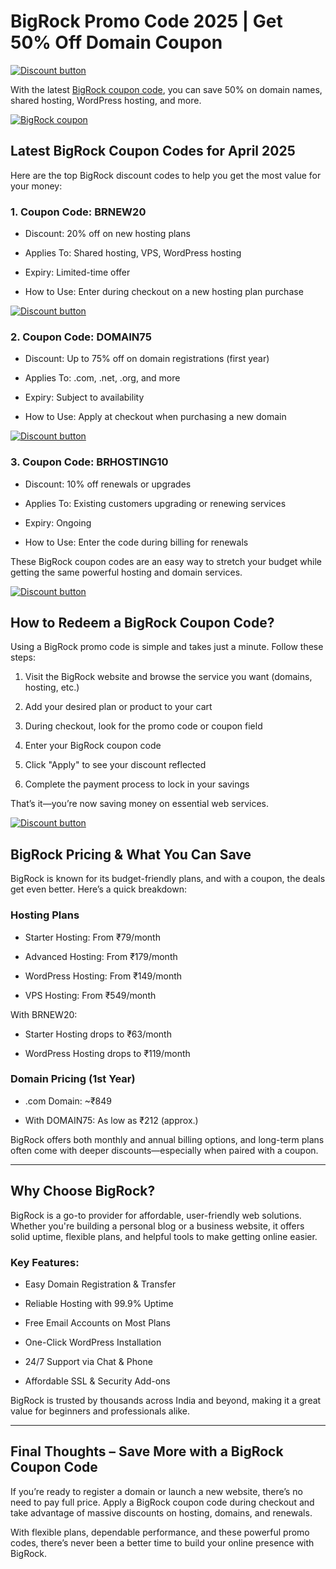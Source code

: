 # BigRock Promo Code 2025 | Get 50% Off Domain Coupon

[![Discount button](https://github.com/user-attachments/assets/17129671-c546-4b01-99ce-6dcf6c48c229)](https://bigrock-in.sjv.io/c/6147536/387593/5632)

With the latest [BigRock coupon code](https://bigrock-in.sjv.io/c/6147536/387593/5632), you can save 50% on domain names, shared hosting, WordPress hosting, and more.

[![BigRock coupon](https://github.com/user-attachments/assets/92da152b-403a-4607-8881-a320fc27fe04)](https://bigrock-in.sjv.io/c/6147536/387593/5632)

## Latest BigRock Coupon Codes for April 2025

Here are the top BigRock discount codes to help you get the most value for your money:

### 1. Coupon Code: BRNEW20

* Discount: 20% off on new hosting plans

* Applies To: Shared hosting, VPS, WordPress hosting

* Expiry: Limited-time offer

* How to Use: Enter during checkout on a new hosting plan purchase

[![Discount button](https://github.com/user-attachments/assets/17129671-c546-4b01-99ce-6dcf6c48c229)](https://bigrock-in.sjv.io/c/6147536/387593/5632)

### 2. Coupon Code: DOMAIN75

* Discount: Up to 75% off on domain registrations (first year)

* Applies To: .com, .net, .org, and more

* Expiry: Subject to availability

* How to Use: Apply at checkout when purchasing a new domain

[![Discount button](https://github.com/user-attachments/assets/17129671-c546-4b01-99ce-6dcf6c48c229)](https://bigrock-in.sjv.io/c/6147536/387593/5632)

### 3. Coupon Code: BRHOSTING10

* Discount: 10% off renewals or upgrades

* Applies To: Existing customers upgrading or renewing services

* Expiry: Ongoing

* How to Use: Enter the code during billing for renewals

These BigRock coupon codes are an easy way to stretch your budget while getting the same powerful hosting and domain services.

[![Discount button](https://github.com/user-attachments/assets/17129671-c546-4b01-99ce-6dcf6c48c229)](https://bigrock-in.sjv.io/c/6147536/387593/5632)

## How to Redeem a BigRock Coupon Code?

Using a BigRock promo code is simple and takes just a minute. Follow these steps:

1. Visit the BigRock website and browse the service you want (domains, hosting, etc.)

2. Add your desired plan or product to your cart

3. During checkout, look for the promo code or coupon field

4. Enter your BigRock coupon code

5. Click "Apply" to see your discount reflected

6. Complete the payment process to lock in your savings

That’s it—you’re now saving money on essential web services.

[![Discount button](https://github.com/user-attachments/assets/17129671-c546-4b01-99ce-6dcf6c48c229)](https://bigrock-in.sjv.io/c/6147536/387593/5632)

## BigRock Pricing & What You Can Save

BigRock is known for its budget-friendly plans, and with a coupon, the deals get even better. Here’s a quick breakdown:

### Hosting Plans

* Starter Hosting: From ₹79/month

* Advanced Hosting: From ₹179/month

* WordPress Hosting: From ₹149/month

* VPS Hosting: From ₹549/month

With BRNEW20:

* Starter Hosting drops to ₹63/month

* WordPress Hosting drops to ₹119/month

### Domain Pricing (1st Year)

* .com Domain: ~₹849

* With DOMAIN75: As low as ₹212 (approx.)

BigRock offers both monthly and annual billing options, and long-term plans often come with deeper discounts—especially when paired with a coupon.

---

## Why Choose BigRock?

BigRock is a go-to provider for affordable, user-friendly web solutions. Whether you're building a personal blog or a business website, it offers solid uptime, flexible plans, and helpful tools to make getting online easier.

### Key Features:

* Easy Domain Registration & Transfer

* Reliable Hosting with 99.9% Uptime

* Free Email Accounts on Most Plans

* One-Click WordPress Installation

* 24/7 Support via Chat & Phone

* Affordable SSL & Security Add-ons

BigRock is trusted by thousands across India and beyond, making it a great value for beginners and professionals alike.

---

## Final Thoughts – Save More with a BigRock Coupon Code

If you’re ready to register a domain or launch a new website, there’s no need to pay full price. Apply a BigRock coupon code during checkout and take advantage of massive discounts on hosting, domains, and renewals.

With flexible plans, dependable performance, and these powerful promo codes, there’s never been a better time to build your online presence with BigRock.
